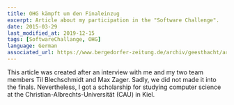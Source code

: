 ```yaml
---
title: OHG kämpft um den Finaleinzug
excerpt: Article about my participation in the "Software Challenge".
date: 2015-03-29
last_modified_at: 2019-12-15
tags: [SoftwareChallange, OHG]
language: German
associated_url: https://www.bergedorfer-zeitung.de/archiv/geesthacht/article205299105/OHG-kaempft-um-den-Finaleinzug.html
---
```


This article was created after an interview with me and my two team members Til Blechschmidt and Max Zager. Sadly, we did not made it into the finals. Nevertheless, I got a scholarship for studying computer science at the Christian-Albrechts-Universität (CAU) in Kiel.
